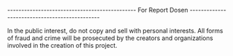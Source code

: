 ---------------------------------------------- For Report Dosen ----------------------------------------------

In the public interest, do not copy and sell with personal interests. All forms of fraud and crime will be prosecuted by the creators and organizations involved in the creation of this project.
